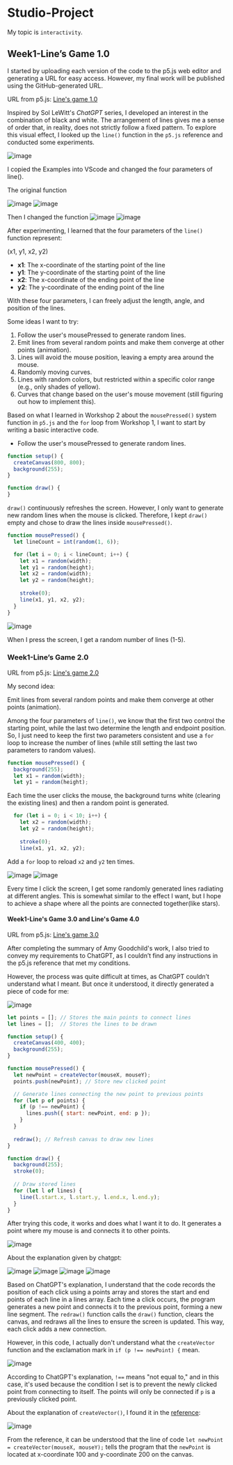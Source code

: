 # Studio-Project
My topic is `interactivity`.

## Week1-Line’s Game 1.0

I started by uploading each version of the code to the p5.js web editor and generating a URL for easy access. However, my final work will be published using the GitHub-generated URL.

URL from p5.js: [Line's game 1.0](https://editor.p5js.org/wtan387/full/yineqLirn)

Inspired by Sol LeWitt's *ChatGPT* series, I developed an interest in the combination of black and white. The arrangement of lines gives me a sense of order that, in reality, does not strictly follow a fixed pattern. To explore this visual effect, I looked up the `line()` function in the `p5.js` reference and conducted some experiments.

![image](https://github.com/user-attachments/assets/cdcca91f-5dd1-4ee1-83a3-953da22f572a)

I copied the Examples into VScode and changed the four parameters of line().

The original function

![image](https://github.com/user-attachments/assets/8cd2cef1-b779-495f-bd3d-75b5e81a50bd)
![image](https://github.com/user-attachments/assets/e412ded7-f781-4ef2-8fe4-4c85caefdea6)

Then I changed the function
![image](https://github.com/user-attachments/assets/a6194eed-7ce4-4b08-9c60-66f658b67d46)
![image](https://github.com/user-attachments/assets/3f97365e-9e58-41ff-8b15-5059a2790d22)

After experimenting, I learned that the four parameters of the `line()` function represent:  

(x1, y1, x2, y2)  
- **x1**: The x-coordinate of the starting point of the line  
- **y1**: The y-coordinate of the starting point of the line  
- **x2**: The x-coordinate of the ending point of the line  
- **y2**: The y-coordinate of the ending point of the line  

With these four parameters, I can freely adjust the length, angle, and position of the lines.

Some ideas I want to try:  

1. Follow the user's mousePressed to generate random lines.  
2. Emit lines from several random points and make them converge at other points (animation).  
3. Lines will avoid the mouse position, leaving a empty area around the mouse.  
4. Randomly moving curves.  
5. Lines with random colors, but restricted within a specific color range (e.g., only shades of yellow).  
6. Curves that change based on the user's mouse movement (still figuring out how to implement this).

Based on what I learned in Workshop 2 about the `mousePressed()` system function in `p5.js` and the `for` loop from Workshop 1, I want to start by writing a basic interactive code.
- Follow the user's mousePressed to generate random lines.

```javascript
function setup() {
  createCanvas(800, 800);
  background(255);
}

function draw() {
}
```

`draw()` continuously refreshes the screen. However, I only want to generate new random lines when the mouse is clicked. Therefore, I kept `draw()` empty and chose to draw the lines inside `mousePressed()`.

```Javascript
function mousePressed() {
  let lineCount = int(random(1, 6));

  for (let i = 0; i < lineCount; i++) {
    let x1 = random(width);
    let y1 = random(height);
    let x2 = random(width);
    let y2 = random(height);
    
    stroke(0);
    line(x1, y1, x2, y2);
  }
}
```

![image](https://github.com/user-attachments/assets/d95ecf3c-f72e-463a-9019-fb5f91e8f6aa)

When I press the screen, I get a random number of lines (1-5).

### Week1-Line’s Game 2.0

URL from p5.js: [Line's game 2.0](https://editor.p5js.org/wtan387/full/bJvAAgsKT)

My second idea:

Emit lines from several random points and make them converge at other points (animation).  

Among the four parameters of `line()`, we know that the first two control the starting point, while the last two determine the length and endpoint position. So, I just need to keep the first two parameters consistent and use a `for` loop to increase the number of lines (while still setting the last two parameters to random values).

```Javascript
function mousePressed() {
  background(255); 
  let x1 = random(width);
  let y1 = random(height);
```

Each time the user clicks the mouse, the background turns white (clearing the existing lines) and then a random point is generated.

```Javascript
  for (let i = 0; i < 10; i++) { 
    let x2 = random(width);
    let y2 = random(height);
   
    stroke(0);
    line(x1, y1, x2, y2);
```

Add a `for` loop to reload `x2` and `y2` ten times.

![image](https://github.com/user-attachments/assets/1c85719b-11a1-4137-8357-e541bb9916c7)
![image](https://github.com/user-attachments/assets/cd38004b-a08c-4ac9-b796-97c2ef5f2a0d)

Every time I click the screen, I get some randomly generated lines radiating at different angles. This is somewhat similar to the effect I want, but I hope to achieve a shape where all the points are connected together(like stars).

#### Week1-Line's Game 3.0 and Line's Game 4.0
URL from p5.js: [Line's game 3.0](https://editor.p5js.org/wtan387/full/7bLAQtro8)

After completing the summary of Amy Goodchild's work, I also tried to convey my requirements to ChatGPT, as I couldn’t find any instructions in the p5.js reference that met my conditions. 

However, the process was quite difficult at times, as ChatGPT couldn’t understand what I meant. But once it understood, it directly generated a piece of code for me:

![image](https://github.com/user-attachments/assets/4233bb57-6f32-43cd-829d-26e6b620b7fd)

```Javascript
let points = []; // Stores the main points to connect lines
let lines = [];  // Stores the lines to be drawn

function setup() {
  createCanvas(400, 400);
  background(255);
}

function mousePressed() {
  let newPoint = createVector(mouseX, mouseY);
  points.push(newPoint); // Store new clicked point

  // Generate lines connecting the new point to previous points
  for (let p of points) {
    if (p !== newPoint) { 
      lines.push({ start: newPoint, end: p });
    }
  }
  
  redraw(); // Refresh canvas to draw new lines
}

function draw() {
  background(255);
  stroke(0);
  
  // Draw stored lines
  for (let l of lines) {
    line(l.start.x, l.start.y, l.end.x, l.end.y);
  }
}
```

After trying this code, it works and does what I want it to do. It generates a point where my mouse is and connects it to other points.

![image](https://github.com/user-attachments/assets/d8595cf8-345c-4f23-9107-135f334146e7)

About the explanation given by chatgpt:

![image](https://github.com/user-attachments/assets/685f461a-e2b6-427f-b224-719f07a9b738)
![image](https://github.com/user-attachments/assets/fe26fa6a-87b4-4448-805a-06b1c17a83ca)
![image](https://github.com/user-attachments/assets/5260b67f-948d-41fd-ade2-61db1d562bf1)
![image](https://github.com/user-attachments/assets/48a1f015-72db-46f1-b7e1-a2cc48bd9a2b)

Based on ChatGPT's explanation, I understand that the code records the position of each click using a points array and stores the start and end points of each line in a lines array. Each time a click occurs, the program generates a new point and connects it to the previous point, forming a new line segment. The `redraw()` function calls the `draw()` function, clears the canvas, and redraws all the lines to ensure the screen is updated. This way, each click adds a new connection.

However, in this code, I actually don't understand what the `createVector` function and the exclamation mark in `if (p !== newPoint) {` mean.

![image](https://github.com/user-attachments/assets/34c47145-3a8e-41fe-8a25-40f356c78e6b)

According to ChatGPT's explanation, `!==` means "not equal to," and in this case, it's used because the condition I set is to prevent the newly clicked point from connecting to itself. The points will only be connected if `p` is a previously clicked point.

About the explanation of `createVector()`, I found it in the [reference](https://p5js.org/zh-Hans/reference/p5/createVector/):

![image](https://github.com/user-attachments/assets/fb6f5f12-3d7c-444c-a016-5c69049dfe37)

From the reference, it can be understood that the line of code `let newPoint = createVector(mouseX, mouseY);` tells the program that the `newPoint` is located at x-coordinate 100 and y-coordinate 200 on the canvas.
